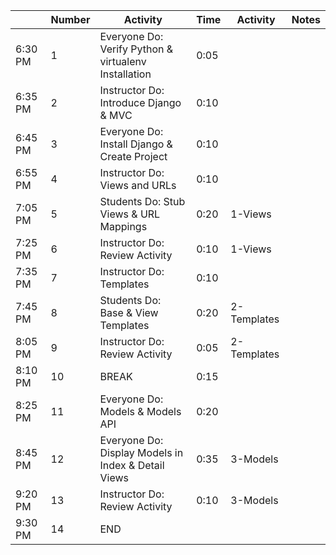 |         | Number | Activity                                             | Time | Activity    | Notes |
| ------- | ------ | ---------------------------------------------------- | ---- | ----------- | ----- |
| 6:30 PM | 1      | Everyone Do: Verify Python & virtualenv Installation | 0:05 |             |       |
| 6:35 PM | 2      | Instructor Do: Introduce Django & MVC                | 0:10 |             |       |
| 6:45 PM | 3      | Everyone Do: Install Django & Create Project         | 0:10 |             |       |
| 6:55 PM | 4      | Instructor Do: Views and URLs                        | 0:10 |             |       |
| 7:05 PM | 5      | Students Do: Stub Views & URL Mappings               | 0:20 | 1-Views     |       |
| 7:25 PM | 6      | Instructor Do: Review Activity                       | 0:10 | 1-Views     |       |
| 7:35 PM | 7      | Instructor Do: Templates                             | 0:10 |             |       |
| 7:45 PM | 8      | Students Do: Base & View Templates                   | 0:20 | 2-Templates |       |
| 8:05 PM | 9      | Instructor Do: Review Activity                       | 0:05 | 2-Templates |       |
| 8:10 PM | 10     | BREAK                                                | 0:15 |             |       |
| 8:25 PM | 11     | Everyone Do: Models & Models API                     | 0:20 |             |       |
| 8:45 PM | 12     | Everyone Do: Display Models in Index & Detail Views  | 0:35 | 3-Models    |       |
| 9:20 PM | 13     | Instructor Do: Review Activity                       | 0:10 | 3-Models    |       |
| 9:30 PM | 14     | END                                                  |      |             |       |
